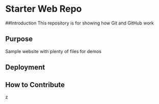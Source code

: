 # Starter Web Repo

##Introduction
This repository is for showing how Git and GitHub work

## Purpose
Sample website with plenty of files for demos

## Deployment 

## How to Contribute

z
